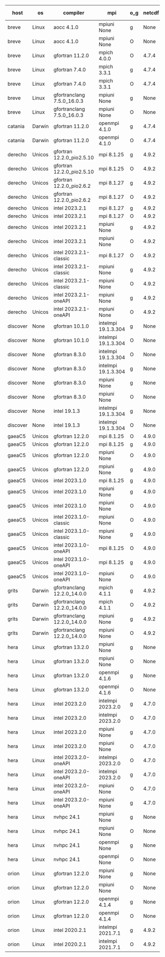 

| host     | os       | compiler                              | mpi                      | o_g        | netcdf        | build       | u_pass          | u_fail          | s_pass            | s_fail            | e_pass             | e_fail             | nuopc_pass       | nuopc_fail       | artifacts link          |
|----------|----------|---------------------------------------|--------------------------|------------|---------------|-------------|-----------------|-----------------|-------------------|-------------------|--------------------|--------------------|------------------|------------------|-------------------------|
| breve | Linux | aocc 4.1.0 | mpiuni None  | g | None  | PASS | 12502 | 26 | 9 | 0 | 44 | 0 | None | None | <a href="https://github.com/esmf-org/esmf-test-artifacts/tree/425da2efe9e2968d01e22d2c39fbf33bcf8b0bee/develop/aocc/4.1.0/g/mpiuni/None" target="_blank">425da2e</a> | 
| breve | Linux | aocc 4.1.0 | mpiuni None  | O | None  | PASS | 12502 | 26 | 9 | 0 | 44 | 0 | None | None | <a href="https://github.com/esmf-org/esmf-test-artifacts/tree/661520a056e3a1882453509b3c50a7d3cf6e1535/develop/aocc/4.1.0/O/mpiuni/None" target="_blank">661520a</a> | 
| breve | Linux | gfortran 11.2.0 | mpich 4.0.0  | O | 4.7.4  | PASS | None | None | None | None | None | None | None | None | <a href="https://github.com/esmf-org/esmf-test-artifacts/tree/830daf3bb64293d714ea9a2e1b5bbca8fac8909d/develop/gfortran/11.2.0/O/mpich/4.0.0" target="_blank">830daf3</a> | 
| breve | Linux | gfortran 7.4.0 | mpich 3.3.1  | g | 4.7.4  | PASS | 14198 | 0 | 51 | 0 | 81 | 0 | 56 | 0 | <a href="https://github.com/esmf-org/esmf-test-artifacts/tree/dae3e68d75eea0394ddd57b721024d9a956525ea/develop/gfortran/7.4.0/g/mpich/3.3.1" target="_blank">dae3e68</a> | 
| breve | Linux | gfortran 7.4.0 | mpich 3.3.1  | O | 4.7.4  | PASS | 14198 | 0 | 51 | 0 | 81 | 0 | 56 | 0 | <a href="https://github.com/esmf-org/esmf-test-artifacts/tree/700583a5acd1d97a490b5bafda659f0495b89a07/develop/gfortran/7.4.0/O/mpich/3.3.1" target="_blank">700583a</a> | 
| breve | Linux | gfortranclang 7.5.0_16.0.3 | mpiuni None  | g | None  | PASS | 12528 | 0 | 9 | 0 | 44 | 0 | None | None | <a href="https://github.com/esmf-org/esmf-test-artifacts/tree/7555180ade068de052f9a44adca80f897aefaba1/develop/gfortranclang/7.5.0_16.0.3/g/mpiuni/None" target="_blank">7555180</a> | 
| breve | Linux | gfortranclang 7.5.0_16.0.3 | mpiuni None  | O | None  | PASS | 12528 | 0 | 9 | 0 | 44 | 0 | None | None | <a href="https://github.com/esmf-org/esmf-test-artifacts/tree/79e09efce591ef69d189bfac91885ecc78a536d1/develop/gfortranclang/7.5.0_16.0.3/O/mpiuni/None" target="_blank">79e09ef</a> | 
| catania | Darwin | gfortran 11.2.0 | openmpi 4.1.0  | g | 4.7.4  | PASS | None | None | None | None | None | None | None | None | <a href="https://github.com/esmf-org/esmf-test-artifacts/tree/efd948e897f872d370c57f9b1647f0f3bbfba693/develop/gfortran/11.2.0/g/openmpi/4.1.0" target="_blank">efd948e</a> | 
| catania | Darwin | gfortran 11.2.0 | openmpi 4.1.0  | O | 4.7.4  | PASS | 14195 | 3 | 51 | 0 | 81 | 0 | 56 | 0 | <a href="https://github.com/esmf-org/esmf-test-artifacts/tree/57dcd47b79ef13570d052d5b0096bb3857e55455/develop/gfortran/11.2.0/O/openmpi/4.1.0" target="_blank">57dcd47</a> | 
| derecho | Unicos | gfortran 12.2.0_pio2.5.10 | mpi 8.1.25  | g | 4.9.2  | PASS | 14198 | 0 | 51 | 0 | 81 | 0 | 56 | 0 | <a href="https://github.com/esmf-org/esmf-test-artifacts/tree/f99d779bb52415304641f13e5efbf1f76f405d8b/develop/gfortran/12.2.0_pio2.5.10/g/mpi/8.1.25" target="_blank">f99d779</a> | 
| derecho | Unicos | gfortran 12.2.0_pio2.5.10 | mpi 8.1.25  | O | 4.9.2  | PASS | 14198 | 0 | 51 | 0 | 81 | 0 | 56 | 0 | <a href="https://github.com/esmf-org/esmf-test-artifacts/tree/7cfb676d11d0afeb1bbaa31e2f89339576a3cd43/develop/gfortran/12.2.0_pio2.5.10/O/mpi/8.1.25" target="_blank">7cfb676</a> | 
| derecho | Unicos | gfortran 12.2.0_pio2.6.2 | mpi 8.1.27  | g | 4.9.2  | PASS | 14198 | 0 | 51 | 0 | 81 | 0 | 56 | 0 | <a href="https://github.com/esmf-org/esmf-test-artifacts/tree/c90255e0bae113cf1f54a59b3f8b128ef4279ba2/develop/gfortran/12.2.0_pio2.6.2/g/mpi/8.1.27" target="_blank">c90255e</a> | 
| derecho | Unicos | gfortran 12.2.0_pio2.6.2 | mpi 8.1.27  | O | 4.9.2  | PASS | 14198 | 0 | 51 | 0 | 81 | 0 | 56 | 0 | <a href="https://github.com/esmf-org/esmf-test-artifacts/tree/c61716878848b5c2d36d9296cced654a86c7cb73/develop/gfortran/12.2.0_pio2.6.2/O/mpi/8.1.27" target="_blank">c617168</a> | 
| derecho | Unicos | intel 2023.2.1 | mpi 8.1.27  | g | 4.9.2  | PASS | 14198 | 0 | 51 | 0 | 81 | 0 | 57 | 0 | <a href="https://github.com/esmf-org/esmf-test-artifacts/tree/38de6452677d0b7f8acd17485be8e87e5c98f87f/develop/intel/2023.2.1/g/mpi/8.1.27" target="_blank">38de645</a> | 
| derecho | Unicos | intel 2023.2.1 | mpi 8.1.27  | O | 4.9.2  | PASS | 14198 | 0 | 51 | 0 | 81 | 0 | 57 | 0 | <a href="https://github.com/esmf-org/esmf-test-artifacts/tree/140dad100ad83109d1581281a44a631582245df5/develop/intel/2023.2.1/O/mpi/8.1.27" target="_blank">140dad1</a> | 
| derecho | Unicos | intel 2023.2.1 | mpiuni None  | g | 4.9.2  | PASS | 12528 | 0 | 9 | 0 | 44 | 0 | None | None | <a href="https://github.com/esmf-org/esmf-test-artifacts/tree/7bbbb4c1136c2de18fe14438bc748527ff1e66d6/develop/intel/2023.2.1/g/mpiuni/None" target="_blank">7bbbb4c</a> | 
| derecho | Unicos | intel 2023.2.1 | mpiuni None  | O | 4.9.2  | PASS | 12528 | 0 | 9 | 0 | 44 | 0 | None | None | <a href="https://github.com/esmf-org/esmf-test-artifacts/tree/00dd509eac6f82606ce1460ea35d0f9913726879/develop/intel/2023.2.1/O/mpiuni/None" target="_blank">00dd509</a> | 
| derecho | Unicos | intel 2023.2.1-classic | mpi 8.1.27  | O | 4.9.2  | PASS | None | None | None | None | None | None | None | None | <a href="https://github.com/esmf-org/esmf-test-artifacts/tree/a12158eac05367d0cbabb350b65ed300328d74ca/develop/intel/2023.2.1-classic/O/mpi/8.1.27" target="_blank">a12158e</a> | 
| derecho | Unicos | intel 2023.2.1-classic | mpiuni None  | g | 4.9.2  | PASS | None | None | None | None | None | None | None | None | <a href="https://github.com/esmf-org/esmf-test-artifacts/tree/6dc41e7971504b51a58be5c5259404e71840a510/develop/intel/2023.2.1-classic/g/mpiuni/None" target="_blank">6dc41e7</a> | 
| derecho | Unicos | intel 2023.2.1-classic | mpiuni None  | O | 4.9.2  | PASS | None | None | None | None | None | None | None | None | <a href="https://github.com/esmf-org/esmf-test-artifacts/tree/07fb6573c42634b3c74ef62f0d03f50f0a176f96/develop/intel/2023.2.1-classic/O/mpiuni/None" target="_blank">07fb657</a> | 
| derecho | Unicos | intel 2023.2.1-oneAPI | mpiuni None  | g | 4.9.2  | PASS | None | None | None | None | None | None | None | None | <a href="https://github.com/esmf-org/esmf-test-artifacts/tree/ec9ecbebc2f0b0cee606103abdc8972636161fbb/develop/intel/2023.2.1-oneAPI/g/mpiuni/None" target="_blank">ec9ecbe</a> | 
| derecho | Unicos | intel 2023.2.1-oneAPI | mpiuni None  | O | 4.9.2  | PASS | None | None | None | None | None | None | None | None | <a href="https://github.com/esmf-org/esmf-test-artifacts/tree/4cf9e63c12c9f1a01c56ce2a6508867378b13019/develop/intel/2023.2.1-oneAPI/O/mpiuni/None" target="_blank">4cf9e63</a> | 
| discover | None | gfortran 10.1.0 | intelmpi 19.1.3.304  | g | None  | FAIL | None | None | None | None | None | None | None | None | <a href="https://github.com/esmf-org/esmf-test-artifacts/tree/dcbd7ad4ea75858e9601335b8945e5a0c8ca1a73/develop/gfortran/10.1.0/g/intelmpi/19.1.3.304" target="_blank">dcbd7ad</a> | 
| discover | None | gfortran 10.1.0 | intelmpi 19.1.3.304  | O | None  | FAIL | None | None | None | None | None | None | None | None | <a href="https://github.com/esmf-org/esmf-test-artifacts/tree/c3cae1618242a0cf08303bbbf974211c0eaad786/develop/gfortran/10.1.0/O/intelmpi/19.1.3.304" target="_blank">c3cae16</a> | 
| discover | None | gfortran 8.3.0 | intelmpi 19.1.3.304  | O | None  | FAIL | None | None | None | None | None | None | None | None | <a href="https://github.com/esmf-org/esmf-test-artifacts/tree/fcc60dfceb7f2431f012eff2d9aee415a99c8520/develop/gfortran/8.3.0/O/intelmpi/19.1.3.304" target="_blank">fcc60df</a> | 
| discover | None | gfortran 8.3.0 | intelmpi 19.1.3.304  | g | None  | FAIL | None | None | None | None | None | None | None | None | <a href="https://github.com/esmf-org/esmf-test-artifacts/tree/fd25c1cac0b1bb3a7255532de55f201d2b39ac89/develop/gfortran/8.3.0/g/intelmpi/19.1.3.304" target="_blank">fd25c1c</a> | 
| discover | None | gfortran 8.3.0 | mpiuni None  | g | None  | FAIL | None | None | None | None | None | None | None | None | <a href="https://github.com/esmf-org/esmf-test-artifacts/tree/4005ac7af9f6b7feb54930a6c0852e7f6a97fd39/develop/gfortran/8.3.0/g/mpiuni/None" target="_blank">4005ac7</a> | 
| discover | None | gfortran 8.3.0 | mpiuni None  | O | None  | FAIL | None | None | None | None | None | None | None | None | <a href="https://github.com/esmf-org/esmf-test-artifacts/tree/00742854a58ea30b7f695957b4008b376ef65a6f/develop/gfortran/8.3.0/O/mpiuni/None" target="_blank">0074285</a> | 
| discover | None | intel 19.1.3 | intelmpi 19.1.3.304  | g | None  | FAIL | None | None | None | None | None | None | None | None | <a href="https://github.com/esmf-org/esmf-test-artifacts/tree/e60c63eea8edbc1d6d9f1e29d0696c37c4e5d5d3/develop/intel/19.1.3/g/intelmpi/19.1.3.304" target="_blank">e60c63e</a> | 
| discover | None | intel 19.1.3 | intelmpi 19.1.3.304  | O | None  | FAIL | None | None | None | None | None | None | None | None | <a href="https://github.com/esmf-org/esmf-test-artifacts/tree/8fe39cda80406e287481bbd269091b5a6966ef97/develop/intel/19.1.3/O/intelmpi/19.1.3.304" target="_blank">8fe39cd</a> | 
| gaeaC5 | Unicos | gfortran 12.2.0 | mpi 8.1.25  | O | 4.9.0  | PASS | None | None | None | None | None | None | None | None | <a href="https://github.com/esmf-org/esmf-test-artifacts/tree/3fe0d120b1e0b7ce901293f1d37ba48a2f0af083/develop/gfortran/12.2.0/O/mpi/8.1.25" target="_blank">3fe0d12</a> | 
| gaeaC5 | Unicos | gfortran 12.2.0 | mpi 8.1.25  | g | 4.9.0  | PASS | None | None | None | None | None | None | None | None | <a href="https://github.com/esmf-org/esmf-test-artifacts/tree/be753b17c8b3ad81ccd986f6cdc0cb58d57b43e0/develop/gfortran/12.2.0/g/mpi/8.1.25" target="_blank">be753b1</a> | 
| gaeaC5 | Unicos | gfortran 12.2.0 | mpiuni None  | O | 4.9.0  | PASS | 12528 | 0 | 9 | 0 | 44 | 0 | None | None | <a href="https://github.com/esmf-org/esmf-test-artifacts/tree/c416296e1467a5be5ff3e4ed1c8740f5d4589893/develop/gfortran/12.2.0/O/mpiuni/None" target="_blank">c416296</a> | 
| gaeaC5 | Unicos | gfortran 12.2.0 | mpiuni None  | g | 4.9.0  | PASS | 12528 | 0 | 9 | 0 | 44 | 0 | None | None | <a href="https://github.com/esmf-org/esmf-test-artifacts/tree/355eb6e3cc2c3d5988460f610961c9b11d0a8a36/develop/gfortran/12.2.0/g/mpiuni/None" target="_blank">355eb6e</a> | 
| gaeaC5 | Unicos | intel 2023.1.0 | mpi 8.1.25  | g | 4.9.0  | PASS | 14198 | 0 | 51 | 0 | 81 | 0 | 56 | 0 | <a href="https://github.com/esmf-org/esmf-test-artifacts/tree/49c8dafd8f85a0cd15edd4d5ee6eb3d6e5852108/develop/intel/2023.1.0/g/mpi/8.1.25" target="_blank">49c8daf</a> | 
| gaeaC5 | Unicos | intel 2023.1.0 | mpiuni None  | g | 4.9.0  | PASS | None | None | None | None | None | None | None | None | <a href="https://github.com/esmf-org/esmf-test-artifacts/tree/41509456597df064881a03f5ae9bee4021e53aa2/develop/intel/2023.1.0/g/mpiuni/None" target="_blank">4150945</a> | 
| gaeaC5 | Unicos | intel 2023.1.0 | mpiuni None  | O | 4.9.0  | PASS | 12528 | 0 | 9 | 0 | 44 | 0 | None | None | <a href="https://github.com/esmf-org/esmf-test-artifacts/tree/0864a0a0d8822be33efb3337fdee89844ab0f969/develop/intel/2023.1.0/O/mpiuni/None" target="_blank">0864a0a</a> | 
| gaeaC5 | Unicos | intel 2023.1.0-classic | mpiuni None  | O | 4.9.0  | PASS | 12528 | 0 | 9 | 0 | 44 | 0 | None | None | <a href="https://github.com/esmf-org/esmf-test-artifacts/tree/16bac8f2c9c81641c8f1eea5378df29260b96087/develop/intel/2023.1.0-classic/O/mpiuni/None" target="_blank">16bac8f</a> | 
| gaeaC5 | Unicos | intel 2023.1.0-classic | mpiuni None  | g | 4.9.0  | PASS | 12528 | 0 | 9 | 0 | 44 | 0 | None | None | <a href="https://github.com/esmf-org/esmf-test-artifacts/tree/3925e712e50c581fb20ee8b00d385c104ac60295/develop/intel/2023.1.0-classic/g/mpiuni/None" target="_blank">3925e71</a> | 
| gaeaC5 | Unicos | intel 2023.1.0-oneAPI | mpi 8.1.25  | O | 4.9.0  | PASS | None | None | None | None | None | None | None | None | <a href="https://github.com/esmf-org/esmf-test-artifacts/tree/aff352a76be50f055129709f7f230fd139b16530/develop/intel/2023.1.0-oneAPI/O/mpi/8.1.25" target="_blank">aff352a</a> | 
| gaeaC5 | Unicos | intel 2023.1.0-oneAPI | mpi 8.1.25  | g | 4.9.0  | PASS | None | None | None | None | None | None | None | None | <a href="https://github.com/esmf-org/esmf-test-artifacts/tree/dbb1ff18962a44a0d1fd2549d5574b684210b299/develop/intel/2023.1.0-oneAPI/g/mpi/8.1.25" target="_blank">dbb1ff1</a> | 
| gaeaC5 | Unicos | intel 2023.1.0-oneAPI | mpiuni None  | O | 4.9.0  | PASS | 12528 | 0 | 9 | 0 | 44 | 0 | None | None | <a href="https://github.com/esmf-org/esmf-test-artifacts/tree/aee0e98592c1f1324c30de64629d6b1dadad047b/develop/intel/2023.1.0-oneAPI/O/mpiuni/None" target="_blank">aee0e98</a> | 
| grits | Darwin | gfortranclang 12.2.0_14.0.0 | mpich 4.1.1  | g | 4.9.2  | PASS | 14198 | 0 | 51 | 0 | 81 | 0 | 43 | 13 | <a href="https://github.com/esmf-org/esmf-test-artifacts/tree/9e4f27c817f4bdc6711a226bfdf2236d08fe53b7/develop/gfortranclang/12.2.0_14.0.0/g/mpich/4.1.1" target="_blank">9e4f27c</a> | 
| grits | Darwin | gfortranclang 12.2.0_14.0.0 | mpich 4.1.1  | O | 4.9.2  | PASS | 14198 | 0 | 51 | 0 | 81 | 0 | 44 | 12 | <a href="https://github.com/esmf-org/esmf-test-artifacts/tree/4b325f1f2d013378ba4fb1d1e591a0e8db1518bf/develop/gfortranclang/12.2.0_14.0.0/O/mpich/4.1.1" target="_blank">4b325f1</a> | 
| grits | Darwin | gfortranclang 12.2.0_14.0.0 | mpiuni None  | g | 4.9.2  | PASS | 12528 | 0 | 9 | 0 | 44 | 0 | None | None | <a href="https://github.com/esmf-org/esmf-test-artifacts/tree/9fda955248b3b1494ca98865f2ca311f2fc05435/develop/gfortranclang/12.2.0_14.0.0/g/mpiuni/None" target="_blank">9fda955</a> | 
| grits | Darwin | gfortranclang 12.2.0_14.0.0 | mpiuni None  | O | 4.9.2  | PASS | 12528 | 0 | 9 | 0 | 44 | 0 | None | None | <a href="https://github.com/esmf-org/esmf-test-artifacts/tree/e89fac2ec7529fa1c624127f883f7f5034fe5268/develop/gfortranclang/12.2.0_14.0.0/O/mpiuni/None" target="_blank">e89fac2</a> | 
| hera | Linux | gfortran 13.2.0 | mpiuni None  | g | None  | PASS | 12528 | 0 | 9 | 0 | 44 | 0 | None | None | <a href="https://github.com/esmf-org/esmf-test-artifacts/tree/20fefdaf25b35070dcd9ae147698b4172dc5c872/develop/gfortran/13.2.0/g/mpiuni/None" target="_blank">20fefda</a> | 
| hera | Linux | gfortran 13.2.0 | mpiuni None  | O | None  | PASS | 12528 | 0 | 9 | 0 | 44 | 0 | None | None | <a href="https://github.com/esmf-org/esmf-test-artifacts/tree/97b9800ff201fd4d88d2a2bdf5172c29d5ae9ac4/develop/gfortran/13.2.0/O/mpiuni/None" target="_blank">97b9800</a> | 
| hera | Linux | gfortran 13.2.0 | openmpi 4.1.6  | g | None  | PASS | 14198 | 0 | 51 | 0 | 81 | 0 | 56 | 0 | <a href="https://github.com/esmf-org/esmf-test-artifacts/tree/4c40e864995f9d7049b59ac974f2d177fc173cbb/develop/gfortran/13.2.0/g/openmpi/4.1.6" target="_blank">4c40e86</a> | 
| hera | Linux | gfortran 13.2.0 | openmpi 4.1.6  | O | None  | PASS | 14198 | 0 | 51 | 0 | 81 | 0 | 56 | 0 | <a href="https://github.com/esmf-org/esmf-test-artifacts/tree/dc092c770017c602296b434537f36b613ab4fdc8/develop/gfortran/13.2.0/O/openmpi/4.1.6" target="_blank">dc092c7</a> | 
| hera | Linux | intel 2023.2.0 | intelmpi 2023.2.0  | g | 4.7.0  | PASS | None | None | None | None | None | None | 0 | 56 | <a href="https://github.com/esmf-org/esmf-test-artifacts/tree/866b45e7a2b72b05d0f14698625900f33f80f911/develop/intel/2023.2.0/g/intelmpi/2023.2.0" target="_blank">866b45e</a> | 
| hera | Linux | intel 2023.2.0 | intelmpi 2023.2.0  | O | 4.7.0  | PASS | None | None | None | None | None | None | 0 | 56 | <a href="https://github.com/esmf-org/esmf-test-artifacts/tree/886d853895ea5e67be91c60d0324483045d56e9e/develop/intel/2023.2.0/O/intelmpi/2023.2.0" target="_blank">886d853</a> | 
| hera | Linux | intel 2023.2.0 | mpiuni None  | g | 4.7.0  | PASS | None | None | None | None | None | None | None | None | <a href="https://github.com/esmf-org/esmf-test-artifacts/tree/371c525d9f91367bc516bae39d43a17a10b9dc8e/develop/intel/2023.2.0/g/mpiuni/None" target="_blank">371c525</a> | 
| hera | Linux | intel 2023.2.0 | mpiuni None  | O | 4.7.0  | PASS | None | None | None | None | None | None | None | None | <a href="https://github.com/esmf-org/esmf-test-artifacts/tree/8624690ab91dd8f2d505ad72efb559ebed1ef19a/develop/intel/2023.2.0/O/mpiuni/None" target="_blank">8624690</a> | 
| hera | Linux | intel 2023.2.0-oneAPI | intelmpi 2023.2.0  | O | 4.7.0  | PASS | None | None | None | None | None | None | 0 | 56 | <a href="https://github.com/esmf-org/esmf-test-artifacts/tree/51e3281afff45edb9571ffca2eef2531f7f1f68c/develop/intel/2023.2.0-oneAPI/O/intelmpi/2023.2.0" target="_blank">51e3281</a> | 
| hera | Linux | intel 2023.2.0-oneAPI | intelmpi 2023.2.0  | g | 4.7.0  | PASS | None | None | None | None | None | None | 0 | 56 | <a href="https://github.com/esmf-org/esmf-test-artifacts/tree/f833a01c460e6627258c8b10f604eb0e7c6fa23e/develop/intel/2023.2.0-oneAPI/g/intelmpi/2023.2.0" target="_blank">f833a01</a> | 
| hera | Linux | intel 2023.2.0-oneAPI | mpiuni None  | O | 4.7.0  | PASS | None | None | None | None | None | None | None | None | <a href="https://github.com/esmf-org/esmf-test-artifacts/tree/2344580b589c082657495c1fc5d704bc780c489d/develop/intel/2023.2.0-oneAPI/O/mpiuni/None" target="_blank">2344580</a> | 
| hera | Linux | intel 2023.2.0-oneAPI | mpiuni None  | g | 4.7.0  | PASS | None | None | None | None | None | None | None | None | <a href="https://github.com/esmf-org/esmf-test-artifacts/tree/2523ca517ef606221a6fea259507c09fbe6aad67/develop/intel/2023.2.0-oneAPI/g/mpiuni/None" target="_blank">2523ca5</a> | 
| hera | Linux | nvhpc 24.1 | mpiuni None  | g | None  | PASS | 12528 | 0 | 9 | 0 | 44 | 0 | None | None | <a href="https://github.com/esmf-org/esmf-test-artifacts/tree/ad2b4e37c0f8ac4ddf72ac16bc653d3055a555f9/develop/nvhpc/24.1/g/mpiuni/None" target="_blank">ad2b4e3</a> | 
| hera | Linux | nvhpc 24.1 | mpiuni None  | O | None  | PASS | 12528 | 0 | 9 | 0 | 44 | 0 | None | None | <a href="https://github.com/esmf-org/esmf-test-artifacts/tree/165d7777e84f0b8fb6e210e31d58b136c0ac27ab/develop/nvhpc/24.1/O/mpiuni/None" target="_blank">165d777</a> | 
| hera | Linux | nvhpc 24.1 | openmpi None  | g | None  | PASS | 14198 | 0 | 51 | 0 | 81 | 0 | 56 | 0 | <a href="https://github.com/esmf-org/esmf-test-artifacts/tree/08cb59e26b14144d3cee929551238d44acffd3d1/develop/nvhpc/24.1/g/openmpi/None" target="_blank">08cb59e</a> | 
| hera | Linux | nvhpc 24.1 | openmpi None  | O | None  | PASS | 14198 | 0 | 51 | 0 | 81 | 0 | 56 | 0 | <a href="https://github.com/esmf-org/esmf-test-artifacts/tree/58af89f398a59ae30c3e313cc91da67eedd99038/develop/nvhpc/24.1/O/openmpi/None" target="_blank">58af89f</a> | 
| orion | Linux | gfortran 12.2.0 | mpiuni None  | g | None  | PASS | 12528 | 0 | 9 | 0 | 44 | 0 | None | None | <a href="https://github.com/esmf-org/esmf-test-artifacts/tree/6d1a80ca3945545c9f5a362d19c3d2f221603df5/develop/gfortran/12.2.0/g/mpiuni/None" target="_blank">6d1a80c</a> | 
| orion | Linux | gfortran 12.2.0 | mpiuni None  | O | None  | PASS | 12528 | 0 | 9 | 0 | 44 | 0 | None | None | <a href="https://github.com/esmf-org/esmf-test-artifacts/tree/6c9aab354152747e9ed3527a3f26bffe9b5d4eeb/develop/gfortran/12.2.0/O/mpiuni/None" target="_blank">6c9aab3</a> | 
| orion | Linux | gfortran 12.2.0 | openmpi 4.1.4  | g | None  | PASS | 14198 | 0 | 51 | 0 | 81 | 0 | 44 | 12 | <a href="https://github.com/esmf-org/esmf-test-artifacts/tree/1cda6fa68f31b0380abc275f52f16b763cf1e293/develop/gfortran/12.2.0/g/openmpi/4.1.4" target="_blank">1cda6fa</a> | 
| orion | Linux | gfortran 12.2.0 | openmpi 4.1.4  | O | None  | PASS | 14198 | 0 | 51 | 0 | 81 | 0 | 44 | 12 | <a href="https://github.com/esmf-org/esmf-test-artifacts/tree/2b62b126c851e816b78fcb009d113810a16224ed/develop/gfortran/12.2.0/O/openmpi/4.1.4" target="_blank">2b62b12</a> | 
| orion | Linux | intel 2020.2.1 | intelmpi 2021.7.1  | g | 4.9.2  | PASS | 14198 | 0 | 51 | 0 | 81 | 0 | 44 | 12 | <a href="https://github.com/esmf-org/esmf-test-artifacts/tree/57c87aa520f879093cd4fee314393b48f35b20ee/develop/intel/2020.2.1/g/intelmpi/2021.7.1" target="_blank">57c87aa</a> | 
| orion | Linux | intel 2020.2.1 | intelmpi 2021.7.1  | O | 4.9.2  | PASS | 14198 | 0 | 51 | 0 | 81 | 0 | 44 | 12 | <a href="https://github.com/esmf-org/esmf-test-artifacts/tree/5034caac5f5c57819dead6642ecc8ad42b445a01/develop/intel/2020.2.1/O/intelmpi/2021.7.1" target="_blank">5034caa</a> | 
